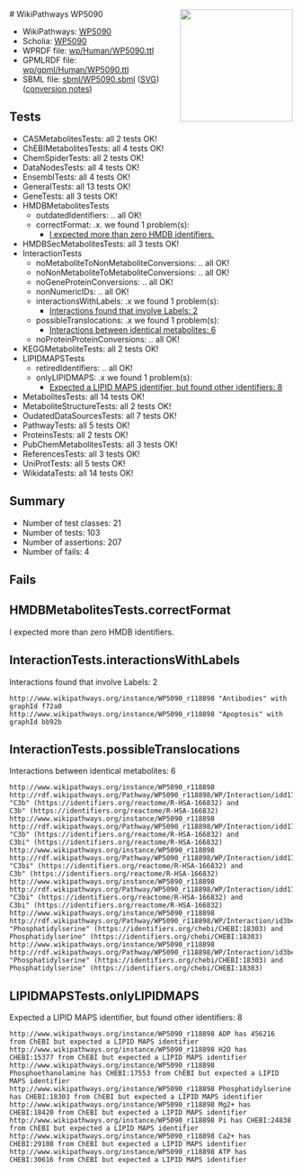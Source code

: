 <img style="float: right; width: 200px" src="../logo.png" />
# WikiPathways WP5090

* WikiPathways: [WP5090](https://identifiers.org/wikipathways:WP5090)
* Scholia: [WP5090](https://scholia.toolforge.org/wikipathways/WP5090)
* WPRDF file: [wp/Human/WP5090.ttl](../wp/Human/WP5090.ttl)
* GPMLRDF file: [wp/gpml/Human/WP5090.ttl](../wp/gpml/Human/WP5090.ttl)
* SBML file: [sbml/WP5090.sbml](../sbml/WP5090.sbml) ([SVG](../sbml/WP5090.svg)) ([conversion notes](../sbml/WP5090.txt))

## Tests
* CASMetabolitesTests: all 2 tests OK!
* ChEBIMetabolitesTests: all 4 tests OK!
* ChemSpiderTests: all 2 tests OK!
* DataNodesTests: all 4 tests OK!
* EnsemblTests: all 4 tests OK!
* GeneralTests: all 13 tests OK!
* GeneTests: all 3 tests OK!
* HMDBMetabolitesTests
    * outdatedIdentifiers: .. all OK!
    * correctFormat: .x. we found 1 problem(s):
        * [I expected more than zero HMDB identifiers.](#ad154c1e)
* HMDBSecMetabolitesTests: all 3 tests OK!
* InteractionTests
    * noMetaboliteToNonMetaboliteConversions: .. all OK!
    * noNonMetaboliteToMetaboliteConversions: .. all OK!
    * noGeneProteinConversions: .. all OK!
    * nonNumericIDs: .. all OK!
    * interactionsWithLabels: .x we found 1 problem(s):
        * [Interactions found that involve Labels: 2](#630d2679)
    * possibleTranslocations: .x we found 1 problem(s):
        * [Interactions between identical metabolites: 6](#d59038c9)
    * noProteinProteinConversions: .. all OK!
* KEGGMetaboliteTests: all 2 tests OK!
* LIPIDMAPSTests
    * retiredIdentifiers: .. all OK!
    * onlyLIPIDMAPS: .x we found 1 problem(s):
        * [Expected a LIPID MAPS identifier, but found other identifiers: 8](#48cc60bf)
* MetabolitesTests: all 14 tests OK!
* MetaboliteStructureTests: all 2 tests OK!
* OudatedDataSourcesTests: all 7 tests OK!
* PathwayTests: all 5 tests OK!
* ProteinsTests: all 2 tests OK!
* PubChemMetabolitesTests: all 3 tests OK!
* ReferencesTests: all 3 tests OK!
* UniProtTests: all 5 tests OK!
* WikidataTests: all 14 tests OK!


## Summary

* Number of test classes: 21
* Number of tests: 103
* Number of assertions: 207
* Number of fails: 4

## Fails

<a name="ad154c1e" />

## HMDBMetabolitesTests.correctFormat

I expected more than zero HMDB identifiers.
<a name="630d2679" />

## InteractionTests.interactionsWithLabels

Interactions found that involve Labels: 2
```
http://www.wikipathways.org/instance/WP5090_r118898 "Antibodies" with graphId f72a0
http://www.wikipathways.org/instance/WP5090_r118898 "Apoptosis" with graphId bb92b
```

<a name="d59038c9" />

## InteractionTests.possibleTranslocations

Interactions between identical metabolites: 6
```
http://www.wikipathways.org/instance/WP5090_r118898 http://rdf.wikipathways.org/Pathway/WP5090_r118898/WP/Interaction/idd17b68a "C3b" (https://identifiers.org/reactome/R-HSA-166832) and 
C3b" (https://identifiers.org/reactome/R-HSA-166832)
http://www.wikipathways.org/instance/WP5090_r118898 http://rdf.wikipathways.org/Pathway/WP5090_r118898/WP/Interaction/idd17b68a "C3b" (https://identifiers.org/reactome/R-HSA-166832) and 
C3bi" (https://identifiers.org/reactome/R-HSA-166832)
http://www.wikipathways.org/instance/WP5090_r118898 http://rdf.wikipathways.org/Pathway/WP5090_r118898/WP/Interaction/idd17b68a "C3bi" (https://identifiers.org/reactome/R-HSA-166832) and 
C3b" (https://identifiers.org/reactome/R-HSA-166832)
http://www.wikipathways.org/instance/WP5090_r118898 http://rdf.wikipathways.org/Pathway/WP5090_r118898/WP/Interaction/idd17b68a "C3bi" (https://identifiers.org/reactome/R-HSA-166832) and 
C3bi" (https://identifiers.org/reactome/R-HSA-166832)
http://www.wikipathways.org/instance/WP5090_r118898 http://rdf.wikipathways.org/Pathway/WP5090_r118898/WP/Interaction/id3be957f1_1 "Phosphatidylserine" (https://identifiers.org/chebi/CHEBI:18303) and 
Phosphatidylserine" (https://identifiers.org/chebi/CHEBI:18303)
http://www.wikipathways.org/instance/WP5090_r118898 http://rdf.wikipathways.org/Pathway/WP5090_r118898/WP/Interaction/id3be957f1_2 "Phosphatidylserine" (https://identifiers.org/chebi/CHEBI:18303) and 
Phosphatidylserine" (https://identifiers.org/chebi/CHEBI:18303)
```

<a name="48cc60bf" />

## LIPIDMAPSTests.onlyLIPIDMAPS

Expected a LIPID MAPS identifier, but found other identifiers: 8
```
http://www.wikipathways.org/instance/WP5090_r118898 ADP has 456216 from ChEBI but expected a LIPID MAPS identifier
http://www.wikipathways.org/instance/WP5090_r118898 H2O has CHEBI:15377 from ChEBI but expected a LIPID MAPS identifier
http://www.wikipathways.org/instance/WP5090_r118898 Phosphoethanolamine has CHEBI:17553 from ChEBI but expected a LIPID MAPS identifier
http://www.wikipathways.org/instance/WP5090_r118898 Phosphatidylserine has CHEBI:18303 from ChEBI but expected a LIPID MAPS identifier
http://www.wikipathways.org/instance/WP5090_r118898 Mg2+ has CHEBI:18420 from ChEBI but expected a LIPID MAPS identifier
http://www.wikipathways.org/instance/WP5090_r118898 Pi has CHEBI:24838 from ChEBI but expected a LIPID MAPS identifier
http://www.wikipathways.org/instance/WP5090_r118898 Ca2+ has CHEBI:29108 from ChEBI but expected a LIPID MAPS identifier
http://www.wikipathways.org/instance/WP5090_r118898 ATP has CHEBI:30616 from ChEBI but expected a LIPID MAPS identifier
```

